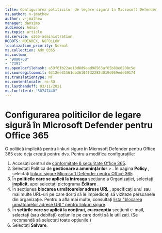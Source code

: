 ```yaml
---
title: Configurarea politicilor de legare sigură în Microsoft Defender pentru Office 365
ms.author: v-jmathew
author: v-jmathew
manager: dansimp
audience: Admin
ms.topic: article
ms.service: o365-administration
ROBOTS: NOINDEX, NOFOLLOW
localization_priority: Normal
ms.collection: Adm_O365
ms.custom:
- "9000760"
- "7391"
ms.openlocfilehash: a59f6fb22ae18d8d9ead98563af05b88e8208c5e
ms.sourcegitcommit: 6312ee31561db36104f32282d019d069ede69174
ms.translationtype: MT
ms.contentlocale: ro-RO
ms.lasthandoff: 03/11/2021
ms.locfileid: "50747440"
---
```

# <a name="set-up-safe-link-policies-in-microsoft-defender-for-office-365"></a>Configurarea politicilor de legare sigură în Microsoft Defender pentru Office 365

O politică implicită pentru linkuri sigure în Microsoft Defender pentru Office 365 este deja creată pentru dvs. Pentru a modifica configurațiile:

1. Accesați centrul de [conformitate & securitate Office 365](https://go.microsoft.com/fwlink/p/?linkid=2077143).
2. Selectați Politica de **gestionare a amenințărilor**  >  . În pagina **Policy** , selectați [linkuri sigure Microsoft Defender pentru Office 365](https://go.microsoft.com/fwlink/?linkid=2101058).
3. În **politicile care se aplică la întreaga** secțiune a Organizației, selectați **implicit**, apoi selectați pictograma **Editare** .
4. În secțiunea **blocarea următoarelor adrese URL** , specificați unul sau mai multe URL-uri pe care doriți să le împiedicați să viziteze persoanele din organizație. Pentru a afla mai multe, consultați [lista "blocarea următoarelor adrese URL" pentru linkuri sigure](https://go.microsoft.com/fwlink/?linkid=2092123).
5. În **setările care se aplică la conținut, cu excepția** secțiunii e-mail, selectați (sau debifați) opțiunile pe care doriți să le utilizați. (Se recomandă să selectați toate opțiunile.)
6. Selectați **Salvare**.
